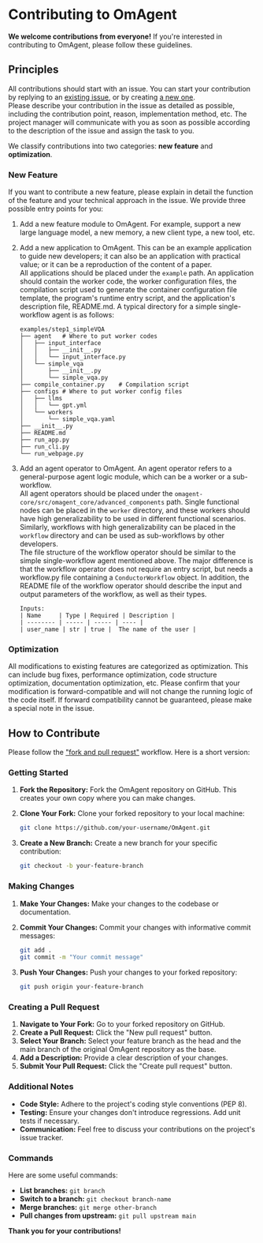 # Contributing to OmAgent

**We welcome contributions from everyone!** If you're interested in contributing to OmAgent, please follow these guidelines.

## Principles
All contributions should start with an issue. You can start your contribution by replying to an [existing issue](https://github.com/om-ai-lab/OmAgent/issues?q=is%3Aissue+is%3Aopen+), or by creating [a new one](https://github.com/om-ai-lab/OmAgent/issues/new).  
Please describe your contribution in the issue as detailed as possible, including the contribution point, reason, implementation method, etc. The project manager will communicate with you as soon as possible according to the description of the issue and assign the task to you.

We classify contributions into two categories: **new feature** and **optimization**.

### New Feature
If you want to contribute a new feature, please explain in detail the function of the feature and your technical approach in the issue. We provide three possible entry points for you:

1. Add a new feature module to OmAgent. For example, support a new large language model, a new memory, a new client type, a new tool, etc.

2. Add a new application to OmAgent. This can be an example application to guide new developers; it can also be an application with practical value; or it can be a reproduction of the content of a paper.  
All applications should be placed under the ```example``` path. An application should contain the worker code, the worker configuration files, the compilation script used to generate the container configuration file template, the program's runtime entry script, and the application's description file, README.md. A typical directory for a simple single-workflow agent is as follows:
   ```
   examples/step1_simpleVQA
   ├── agent   # Where to put worker codes
   │   ├── input_interface
   │   │   ├── __init__.py
   │   │   └── input_interface.py
   │   └── simple_vqa
   │       ├── __init__.py
   │       └── simple_vqa.py
   ├── compile_container.py    # Compilation script
   ├── configs # Where to put worker config files
   │   ├── llms
   │   │   └── gpt.yml
   │   └── workers
   │       └── simple_vqa.yaml
   ├── __init__.py
   ├── README.md
   ├── run_app.py
   ├── run_cli.py
   └── run_webpage.py
   ```

1. Add an agent operator to OmAgent. An agent operator refers to a general-purpose agent logic module, which can be a worker or a sub-workflow.  
All agent operators should be placed under the ```omagent-core/src/omagent_core/advanced_components``` path. Single functional nodes can be placed in the ```worker``` directory, and these workers should have high generalizability to be used in different functional scenarios. Similarly, workflows with high generalizability can be placed in the ```workflow``` directory and can be used as sub-workflows by other developers.   
The file structure of the workflow operator should be similar to the simple single-workflow agent mentioned above. The major difference is that the workflow operator does not require an entry script, but needs a workflow.py file containing a ```ConductorWorkflow``` object. In addition, the README file of the workflow operator should describe the input and output parameters of the workflow, as well as their types.
   ```
   Inputs:
   | Name     | Type | Required | Description |
   | -------- | ----- | ----- | ---- |
   | user_name | str | true |  The name of the user |
   ```

### Optimization
All modifications to existing features are categorized as optimization. This can include bug fixes, performance optimization, code structure optimization, documentation optimization, etc. Please confirm that your modification is forward-compatible and will not change the running logic of the code itself. If forward compatibility cannot be guaranteed, please make a special note in the issue.

## How to Contribute
Please follow the ["fork and pull request"](https://docs.github.com/en/get-started/exploring-projects-on-github/contributing-to-a-project) workflow. Here is a short version:  

### Getting Started
1. **Fork the Repository:** Fork the OmAgent repository on GitHub. This creates your own copy where you can make changes.
2. **Clone Your Fork:** Clone your forked repository to your local machine:

   ```bash
   git clone https://github.com/your-username/OmAgent.git
   ```

3. **Create a New Branch:** Create a new branch for your specific contribution:

   ```bash
   git checkout -b your-feature-branch
   ```

### Making Changes

1. **Make Your Changes:** Make your changes to the codebase or documentation.
2. **Commit Your Changes:** Commit your changes with informative commit messages:

   ```bash
   git add .
   git commit -m "Your commit message"
   ```

3. **Push Your Changes:** Push your changes to your forked repository:

   ```bash
   git push origin your-feature-branch
   ```

### Creating a Pull Request

1. **Navigate to Your Fork:** Go to your forked repository on GitHub.
2. **Create a Pull Request:** Click the "New pull request" button.
3. **Select Your Branch:** Select your feature branch as the head and the main branch of the original OmAgent repository as the base.
4. **Add a Description:** Provide a clear description of your changes.
5. **Submit Your Pull Request:** Click the "Create pull request" button.

### Additional Notes

* **Code Style:** Adhere to the project's coding style conventions (PEP 8).
* **Testing:** Ensure your changes don't introduce regressions. Add unit tests if necessary.
* **Communication:** Feel free to discuss your contributions on the project's issue tracker.

### Commands

Here are some useful commands:

* **List branches:** `git branch`
* **Switch to a branch:** `git checkout branch-name`
* **Merge branches:** `git merge other-branch`
* **Pull changes from upstream:** `git pull upstream main`

**Thank you for your contributions!**